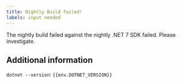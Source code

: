 ```yaml
---
title: Nightly Build failed!
labels: input needed
---
```


The nightly build failed against the nightly .NET 7 SDK failed. Please investigate.

## Additional information

`dotnet --version`: `{{env.DOTNET_VERSION}}`